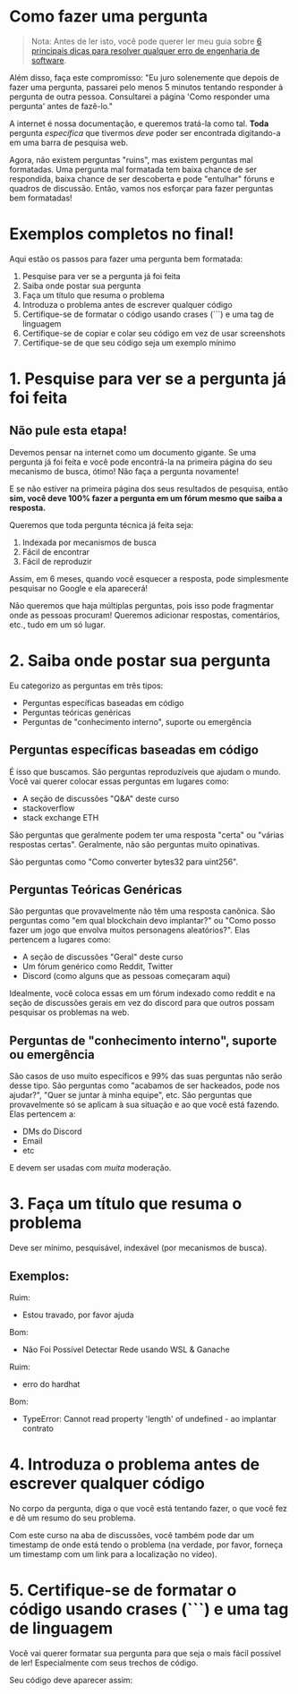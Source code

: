 # Como fazer uma pergunta

> Nota: Antes de ler isto, você pode querer ler meu guia sobre [6 principais dicas para resolver qualquer erro de engenharia de software](https://medium.com/better-programming/top-6-tips-to-solve-any-software-engineering-error-a794a162fcaf).

Além disso, faça este compromisso: "Eu juro solenemente que depois de fazer uma pergunta, passarei pelo menos 5 minutos tentando responder à pergunta de outra pessoa. Consultarei a página 'Como responder uma pergunta' antes de fazê-lo."

A internet é nossa documentação, e queremos tratá-la como tal. **Toda** pergunta _específica_ que tivermos _deve_ poder ser encontrada digitando-a em uma barra de pesquisa web.

Agora, não existem perguntas "ruins", mas existem perguntas mal formatadas. Uma pergunta mal formatada tem baixa chance de ser respondida, baixa chance de ser descoberta e pode "entulhar" fóruns e quadros de discussão. Então, vamos nos esforçar para fazer perguntas bem formatadas!

# Exemplos completos no final!

Aqui estão os passos para fazer uma pergunta bem formatada:

1. Pesquise para ver se a pergunta já foi feita
2. Saiba onde postar sua pergunta
3. Faça um título que resuma o problema
4. Introduza o problema antes de escrever qualquer código
5. Certifique-se de formatar o código usando crases (```) e uma tag de linguagem
6. Certifique-se de copiar e colar seu código em vez de usar screenshots
7. Certifique-se de que seu código seja um exemplo mínimo

# 1. Pesquise para ver se a pergunta já foi feita

## Não pule esta etapa!

Devemos pensar na internet como um documento gigante. Se uma pergunta já foi feita e você pode encontrá-la na primeira página do seu mecanismo de busca, ótimo! Não faça a pergunta novamente!

E se não estiver na primeira página dos seus resultados de pesquisa, então **sim, você deve 100% fazer a pergunta em um fórum mesmo que saiba a resposta.**

Queremos que toda pergunta técnica já feita seja:

1. Indexada por mecanismos de busca
2. Fácil de encontrar
3. Fácil de reproduzir

Assim, em 6 meses, quando você esquecer a resposta, pode simplesmente pesquisar no Google e ela aparecerá!

Não queremos que haja múltiplas perguntas, pois isso pode fragmentar onde as pessoas procuram! Queremos adicionar respostas, comentários, etc., tudo em um só lugar.

# 2. Saiba onde postar sua pergunta

Eu categorizo as perguntas em três tipos:

- Perguntas específicas baseadas em código
- Perguntas teóricas genéricas
- Perguntas de "conhecimento interno", suporte ou emergência

## Perguntas específicas baseadas em código

É isso que buscamos. São perguntas reproduzíveis que ajudam o mundo. Você vai querer colocar essas perguntas em lugares como:

- A seção de discussões "Q&A" deste curso
- stackoverflow
- stack exchange ETH

São perguntas que geralmente podem ter uma resposta "certa" ou "várias respostas certas". Geralmente, não são perguntas muito opinativas.

São perguntas como "Como converter bytes32 para uint256".

## Perguntas Teóricas Genéricas

São perguntas que provavelmente não têm uma resposta canônica. São perguntas como "em qual blockchain devo implantar?" ou "Como posso fazer um jogo que envolva muitos personagens aleatórios?". Elas pertencem a lugares como:

- A seção de discussões "Geral" deste curso
- Um fórum genérico como Reddit, Twitter
- Discord (como alguns que as pessoas começaram aqui)

Idealmente, você coloca essas em um fórum indexado como reddit e na seção de discussões gerais em vez do discord para que outros possam pesquisar os problemas na web.

## Perguntas de "conhecimento interno", suporte ou emergência

São casos de uso muito específicos e 99% das suas perguntas não serão desse tipo. São perguntas como "acabamos de ser hackeados, pode nos ajudar?", "Quer se juntar à minha equipe", etc. São perguntas que provavelmente só se aplicam à sua situação e ao que você está fazendo. Elas pertencem a:

- DMs do Discord
- Email
- etc

E devem ser usadas com _muita_ moderação.

# 3. Faça um título que resuma o problema

Deve ser mínimo, pesquisável, indexável (por mecanismos de busca).

## Exemplos:

Ruim:

- Estou travado, por favor ajuda

Bom:

- Não Foi Possível Detectar Rede usando WSL & Ganache

Ruim:

- erro do hardhat

Bom:

- TypeError: Cannot read property 'length' of undefined - ao implantar contrato

# 4. Introduza o problema antes de escrever qualquer código

No corpo da pergunta, diga o que você está tentando fazer, o que você fez e dê um resumo do seu problema.

Com este curso na aba de discussões, você também pode dar um timestamp de onde está tendo o problema (na verdade, por favor, forneça um timestamp com um link para a localização no vídeo).

# 5. Certifique-se de formatar o código usando crases (```) e uma tag de linguagem

Você vai querer formatar sua pergunta para que seja o mais fácil possível de ler! Especialmente com seus trechos de código.

Seu código deve aparecer assim:

